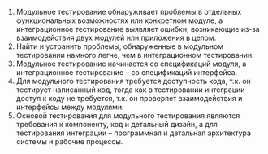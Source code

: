 1. Модульное тестирование обнаруживает проблемы в отдельных функциональных возможностях или конкретном модуле, а интеграционное тестирование выявляет ошибки, возникающие из-за взаимодействия двух модулей или приложения в целом.  
2. Найти и устранить проблемы, обнаруженные в модульном тестировании намного легче, чем в интеграционном тестировании.  
3. Модульное тестирование начинается со спецификаций модуля, а интеграционное тестирование – со спецификаций интерфейса.  
4. Для модульного тестирования требуется доступность кода, т.к. он тестирует написанный код, тогда как в тестировании интеграции доступ к коду не требуется, т.к. он проверяет взаимодействия и интерфейсы между модулями.  
5. Основой тестирования для модульного тестирования являются требования к компоненту, код и детальный дизайн, а для тестирования интеграции – программная и детальная архитектура системы и рабочие процессы.
